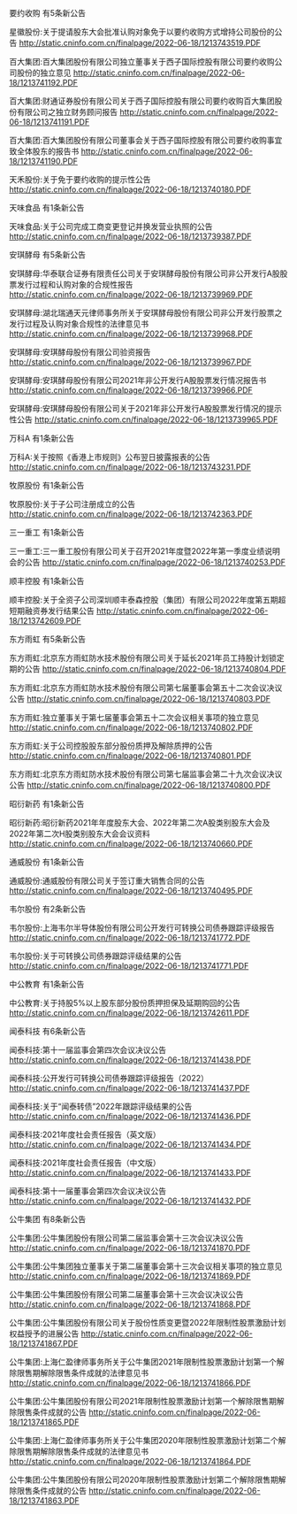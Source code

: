 要约收购 有5条新公告 

星徽股份:关于提请股东大会批准认购对象免于以要约收购方式增持公司股份的公告 http://static.cninfo.com.cn/finalpage/2022-06-18/1213743519.PDF 

百大集团:百大集团股份有限公司独立董事关于西子国际控股有限公司要约收购公司股份的独立意见 http://static.cninfo.com.cn/finalpage/2022-06-18/1213741192.PDF 

百大集团:财通证券股份有限公司关于西子国际控股有限公司要约收购百大集团股份有限公司之独立财务顾问报告 http://static.cninfo.com.cn/finalpage/2022-06-18/1213741191.PDF 

百大集团:百大集团股份有限公司董事会关于西子国际控股有限公司要约收购事宜致全体股东的报告书 http://static.cninfo.com.cn/finalpage/2022-06-18/1213741190.PDF 

天禾股份:关于免于要约收购的提示性公告 http://static.cninfo.com.cn/finalpage/2022-06-18/1213740180.PDF 

天味食品 有1条新公告 

天味食品:关于公司完成工商变更登记并换发营业执照的公告 http://static.cninfo.com.cn/finalpage/2022-06-18/1213739387.PDF 

安琪酵母 有5条新公告 

安琪酵母:华泰联合证券有限责任公司关于安琪酵母股份有限公司非公开发行A股股票发行过程和认购对象的合规性报告 http://static.cninfo.com.cn/finalpage/2022-06-18/1213739969.PDF 

安琪酵母:湖北瑞通天元律师事务所关于安琪酵母股份有限公司非公开发行股票之发行过程及认购对象合规性的法律意见书 http://static.cninfo.com.cn/finalpage/2022-06-18/1213739968.PDF 

安琪酵母:安琪酵母股份有限公司验资报告 http://static.cninfo.com.cn/finalpage/2022-06-18/1213739967.PDF 

安琪酵母:安琪酵母股份有限公司2021年非公开发行A股股票发行情况报告书 http://static.cninfo.com.cn/finalpage/2022-06-18/1213739966.PDF 

安琪酵母:安琪酵母股份有限公司关于2021年非公开发行A股股票发行情况的提示性公告 http://static.cninfo.com.cn/finalpage/2022-06-18/1213739965.PDF 

万科A 有1条新公告 

万科A:关于按照《香港上市规则》公布翌日披露报表的公告 http://static.cninfo.com.cn/finalpage/2022-06-18/1213743231.PDF 

牧原股份 有1条新公告 

牧原股份:关于子公司注册成立的公告 http://static.cninfo.com.cn/finalpage/2022-06-18/1213742363.PDF 

三一重工 有1条新公告 

三一重工:三一重工股份有限公司关于召开2021年度暨2022年第一季度业绩说明会的公告 http://static.cninfo.com.cn/finalpage/2022-06-18/1213740253.PDF 

顺丰控股 有1条新公告 

顺丰控股:关于全资子公司深圳顺丰泰森控股（集团）有限公司2022年度第五期超短期融资券发行结果公告 http://static.cninfo.com.cn/finalpage/2022-06-18/1213742609.PDF 

东方雨虹 有5条新公告 

东方雨虹:北京东方雨虹防水技术股份有限公司关于延长2021年员工持股计划锁定期的公告 http://static.cninfo.com.cn/finalpage/2022-06-18/1213740804.PDF 

东方雨虹:北京东方雨虹防水技术股份有限公司第七届董事会第五十二次会议决议公告 http://static.cninfo.com.cn/finalpage/2022-06-18/1213740803.PDF 

东方雨虹:独立董事关于第七届董事会第五十二次会议相关事项的独立意见 http://static.cninfo.com.cn/finalpage/2022-06-18/1213740802.PDF 

东方雨虹:关于公司控股股东部分股份质押及解除质押的公告 http://static.cninfo.com.cn/finalpage/2022-06-18/1213740801.PDF 

东方雨虹:北京东方雨虹防水技术股份有限公司第七届监事会第二十九次会议决议公告 http://static.cninfo.com.cn/finalpage/2022-06-18/1213740800.PDF 

昭衍新药 有1条新公告 

昭衍新药:昭衍新药2021年年度股东大会、2022年第二次A股类别股东大会及2022年第二次H股类别股东大会会议资料 http://static.cninfo.com.cn/finalpage/2022-06-18/1213740660.PDF 

通威股份 有1条新公告 

通威股份:通威股份有限公司关于签订重大销售合同的公告 http://static.cninfo.com.cn/finalpage/2022-06-18/1213740495.PDF 

韦尔股份 有2条新公告 

韦尔股份:上海韦尔半导体股份有限公司公开发行可转换公司债券跟踪评级报告 http://static.cninfo.com.cn/finalpage/2022-06-18/1213741772.PDF 

韦尔股份:关于可转换公司债券跟踪评级结果的公告 http://static.cninfo.com.cn/finalpage/2022-06-18/1213741771.PDF 

中公教育 有1条新公告 

中公教育:关于持股5%以上股东部分股份质押担保及延期购回的公告 http://static.cninfo.com.cn/finalpage/2022-06-18/1213742611.PDF 

闻泰科技 有6条新公告 

闻泰科技:第十一届监事会第四次会议决议公告 http://static.cninfo.com.cn/finalpage/2022-06-18/1213741438.PDF 

闻泰科技:公开发行可转换公司债券跟踪评级报告（2022） http://static.cninfo.com.cn/finalpage/2022-06-18/1213741437.PDF 

闻泰科技:关于“闻泰转债”2022年跟踪评级结果的公告 http://static.cninfo.com.cn/finalpage/2022-06-18/1213741436.PDF 

闻泰科技:2021年度社会责任报告（英文版） http://static.cninfo.com.cn/finalpage/2022-06-18/1213741434.PDF 

闻泰科技:2021年度社会责任报告（中文版） http://static.cninfo.com.cn/finalpage/2022-06-18/1213741433.PDF 

闻泰科技:第十一届董事会第四次会议决议公告 http://static.cninfo.com.cn/finalpage/2022-06-18/1213741432.PDF 

公牛集团 有8条新公告 

公牛集团:公牛集团股份有限公司第二届监事会第十三次会议决议公告 http://static.cninfo.com.cn/finalpage/2022-06-18/1213741870.PDF 

公牛集团:公牛集团独立董事关于第二届董事会第十三次会议相关事项的独立意见 http://static.cninfo.com.cn/finalpage/2022-06-18/1213741869.PDF 

公牛集团:公牛集团股份有限公司第二届董事会第十三次会议决议公告 http://static.cninfo.com.cn/finalpage/2022-06-18/1213741868.PDF 

公牛集团:公牛集团股份有限公司关于股份性质变更暨2022年限制性股票激励计划权益授予的进展公告 http://static.cninfo.com.cn/finalpage/2022-06-18/1213741867.PDF 

公牛集团:上海仁盈律师事务所关于公牛集团2021年限制性股票激励计划第一个解除限售期解除限售条件成就的法律意见书 http://static.cninfo.com.cn/finalpage/2022-06-18/1213741866.PDF 

公牛集团:公牛集团股份有限公司2021年限制性股票激励计划第一个解除限售期解除限售条件成就的公告 http://static.cninfo.com.cn/finalpage/2022-06-18/1213741865.PDF 

公牛集团:上海仁盈律师事务所关于公牛集团2020年限制性股票激励计划第二个解除限售期解除限售条件成就的法律意见书 http://static.cninfo.com.cn/finalpage/2022-06-18/1213741864.PDF 

公牛集团:公牛集团股份有限公司2020年限制性股票激励计划第二个解除限售期解除限售条件成就的公告 http://static.cninfo.com.cn/finalpage/2022-06-18/1213741863.PDF 

